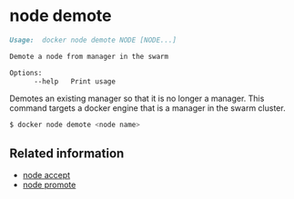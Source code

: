 <!--[metadata]>
+++
title = "node demote"
description = "The node demote command description and usage"
keywords = ["node, demote"]
[menu.main]
parent = "smn_cli"
+++
<![end-metadata]-->

# node demote

```markdown
Usage:  docker node demote NODE [NODE...]

Demote a node from manager in the swarm

Options:
      --help   Print usage

```

Demotes an existing manager so that it is no longer a manager. This command targets a docker engine that is a manager in the swarm cluster.


```bash
$ docker node demote <node name>
```

## Related information

* [node accept](node_accept.md)
* [node promote](node_promote.md)
